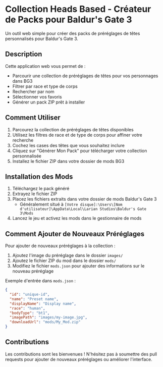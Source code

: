 # Collection Heads Based - Créateur de Packs pour Baldur's Gate 3

Un outil web simple pour créer des packs de préréglages de têtes personnalisés pour Baldur's Gate 3.

## Description

Cette application web vous permet de :

- Parcourir une collection de préréglages de têtes pour vos personnages dans BG3
- Filtrer par race et type de corps
- Rechercher par nom
- Sélectionner vos favoris
- Générer un pack ZIP prêt à installer

## Comment Utiliser

1. Parcourez la collection de préréglages de têtes disponibles
2. Utilisez les filtres de race et de type de corps pour affiner votre recherche
3. Cochez les cases des têtes que vous souhaitez inclure
4. Cliquez sur "Générer Mon Pack" pour télécharger votre collection personnalisée
5. Installez le fichier ZIP dans votre dossier de mods BG3

## Installation des Mods

1. Téléchargez le pack généré
2. Extrayez le fichier ZIP
3. Placez les fichiers extraits dans votre dossier de mods Baldur's Gate 3
   - Généralement situé à `[Votre disque]:\Users\[Nom d'utilisateur]\AppData\Local\Larian Studios\Baldur's Gate 3\Mods`
4. Lancez le jeu et activez les mods dans le gestionnaire de mods

## Comment Ajouter de Nouveaux Préréglages

Pour ajouter de nouveaux préréglages à la collection :

1. Ajoutez l'image du préréglage dans le dossier `images/`
2. Ajoutez le fichier ZIP du mod dans le dossier `mods/`
3. Modifiez le fichier `mods.json` pour ajouter des informations sur le nouveau préréglage

Exemple d'entrée dans `mods.json` :

```json
{
  "id": "unique-id",
  "name": "Preset name",
  "displayName": "Display name",
  "race": "human",
  "bodyType": "bt1",
  "imagePath": "images/my-image.jpg",
  "downloadUrl": "mods/My_Mod.zip"
}
```

## Contributions

Les contributions sont les bienvenues ! N'hésitez pas à soumettre des pull requests pour ajouter de nouveaux préréglages ou améliorer l'interface.